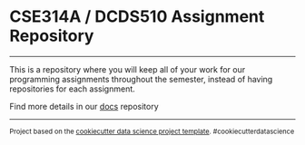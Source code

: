 # CSE314A / DCDS510 Assignment Repository

--------

This is a repository where you will keep all of your work for our programming assignments throughout the semester, instead of having repositories for each assignment. 

Find more details in our [docs](https://github.com/wustl-data/docs) repository

***
<p><small>Project based on the <a target="_blank" href="https://drivendata.github.io/cookiecutter-data-science/">cookiecutter data science project template</a>. #cookiecutterdatascience</small></p>
